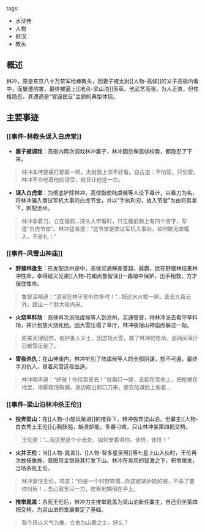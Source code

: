 tags:
  - 水浒传
  - 人物
  - 好汉
  - 教头

## 概述
林冲，原是东京八十万禁军枪棒教头，因妻子被太尉[[人物-高俅]]的义子高衙内看中，而屡遭陷害，最终被逼上[[地点-梁山泊]]落草。他武艺高强，为人正直，但性格隐忍，其遭遇是“官逼民反”主题的典型体现。

## 主要事迹
### [[事件-林教头误入白虎堂]]
- **妻子被调戏**：高衙内两次调戏林冲妻子，林冲因忌惮高俅权势，都隐忍了下来。
> 林冲本待要痛打那厮一顿，太尉面上须不好看。自古道：不怕官，只怕管。林冲不合吃着他的请受，权且让他这一次。

- **误入白虎堂**：为彻底铲除林冲，高俅指使陆虞候等人设下毒计，以看刀为名，将林冲骗入商议军机大事的白虎节堂，并以“手执利刃，故入节堂”为由将其拿下，刺配沧州。
> 林冲拿着刀，立在檐前...探头入帘看时，只见檐前额上有四个青字，写道“白虎节堂”。林冲猛省道：“这节堂是商议军机大事处，如何敢无故辄入，不是礼！”

### [[事件-风雪山神庙]]
- **野猪林逢生**：在发配沧州途中，高俅买通解差董超、薛霸，欲在野猪林结果林冲性命，幸得结义兄弟[[人物-花和尚鲁智深]]一路暗中保护，出手相救，方才保住性命。
> 鲁智深喝道：“洒家在林子里听你多时！”...把这水火棍一隔，丢去九霄云外，跳出一个胖大和尚来。

- **火烧草料场**：高俅再次派陆虞候等人到沧州，买通管营，将林冲派去看守草料场，并计划放火烧死他。因大雪压塌了草厅，林冲夜宿山神庙而躲过一劫。
> 原来天理昭然，佑护善人义士，因这场大雪，救了林冲的性命。那两间草厅已被雪压倒了。

- **雪夜杀仇**：在山神庙内，林冲听到了陆虞候等人的全部阴谋，怒不可遏，最终手刃仇人，冒着风雪连夜出逃。
> 林冲喝声道：“奸贼！你待那里去！”批胸只一提，丢翻在雪地上，把枪搠在地里，用脚踏住胸脯，身边取出那口刀来，便去陆谦脸上阁着...

### [[事件-梁山泊林冲杀王伦]]
- **投奔梁山**：在[[人物-小旋风柴进]]的推荐下，林冲投奔梁山泊，但寨主[[人物-白衣秀士王伦]]心胸狭隘，嫉贤妒能，多番刁难，只让林冲坐第四把交椅。
> 王伦道：“...我这里是个小去处，如何安着得你。休怪，休怪！”

- **火并王伦**：当[[人物-晁盖]]、[[人物-智多星吴用]]等七星上山入伙时，王伦再次故技重施，意图用金银将其打发下山。林冲在吴用的智激之下，积愤爆发，当场杀死王伦。
> 林冲拿住王伦，骂道：“你是一个村野穷儒...你这嫉贤妒能的贼，不杀了要你何用！...去心窝里只一刀，肐察地搠倒在亭上。

- **推举晁盖**：杀死王伦后，林冲力主推举晁盖为梁山泊新任寨主，自己仍坐第四把交椅，为梁山泊的发展奠定了基础。
> 我今日以义气为重，立他为山寨之主，好么？
